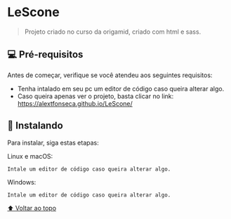# LeScone

> Projeto criado no curso da origamid, criado com html e sass.

## 💻 Pré-requisitos

Antes de começar, verifique se você atendeu aos seguintes requisitos:

<!---Estes são apenas requisitos de exemplo. Adicionar, duplicar ou remover conforme necessário--->

- Tenha intalado em seu pc um editor de código caso queira alterar algo.
- Caso queira apenas ver o projeto, basta clicar no link: https://alextfonseca.github.io/LeScone/

## 🚀 Instalando

Para instalar, siga estas etapas:

Linux e macOS:

```
Intale um editor de código caso queira alterar algo.
```

Windows:

```
Intale um editor de código caso queira alterar algo.
```

[⬆ Voltar ao topo](#LeScone)<br>
